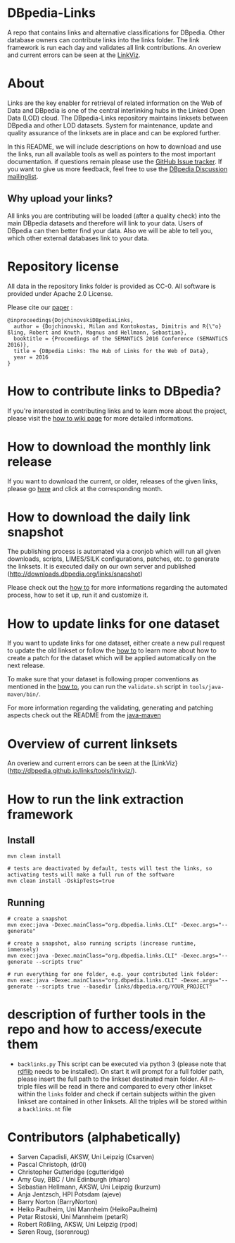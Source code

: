DBpedia-Links
=============
A repo that contains links and alternative classifications for DBpedia. Other database owners can contribute links into the links folder. The link framework is run each day and validates all link contributions. An overiew and current errors can be seen at the [LinkViz](http://dbpedia.github.io/links/tools/linkviz/). 

# About

Links are the key enabler for retrieval of related information on the Web of Data and DBpedia is one of the central interlinking hubs in the Linked Open Data (LOD) cloud. The DBpedia-Links repository maintains linksets between DBpedia and other LOD datasets. System for maintenance, update and quality assurance of the linksets are in place and can be explored further.

In this README, we will include descriptions on how to download and use the links, run all available tools as well as pointers to the most important documentation. if questions remain please use the [GitHub Issue tracker](http://github.com/dbpedia/dbpedia-links/issues). If you want to give us more feedback, feel free to use the [DBpedia Discussion mailinglist](http://lists.sourceforge.net/lists/listinfo/dbpedia-discussion).

## Why upload your links?
All links you are contributing will be loaded (after a quality check) into the main DBpedia datasets and therefore will link to your data. Users of DBpedia can then better find your data. Also we will be able to tell you, which other external databases link to your data. 

# Repository license
All data in the repository links folder is provided as CC-0. All software is provided under Apache 2.0 License.

Please cite our [paper](http://ceur-ws.org/Vol-1695/paper21.pdf) :
```
@inproceedings{DojchinovskiDBpediaLinks,
  author = {Dojchinovski, Milan and Kontokostas, Dimitris and R{\"o}ßling, Robert and Knuth, Magnus and Hellmann, Sebastian},
  booktitle = {Proceedings of the SEMANTiCS 2016 Conference (SEMANTiCS 2016)},
  title = {DBpedia Links: The Hub of Links for the Web of Data},
  year = 2016
}
```

# How to contribute links to DBpedia?
If you're interested in contributing links and to learn more about the project, please visit the [how to wiki page](https://github.com/dbpedia/links/wiki/How-To-Contribute-Links-to-DBpedia) for more detailed informations. 


# How to download the monthly link release
If you want to download the current, or older, releases of the given links, please go [here](http://downloads.dbpedia.org/links/) and click at the corresponding month.

# How to download the daily link snapshot

The publishing process is automated via a cronjob which will run all given downloads, scripts, LIMES/SILK configurations, patches, etc. to generate the linksets. It is executed daily on our own server and published (http://downloads.dbpedia.org/links/snapshot)

Please check out the [how to](https://github.com/dbpedia/links/wiki/How-To-Contribute-Links-to-DBpedia#automated-process) for more informations regarding the automated process, how to set it up, run it and customize it.

# How to update links for one dataset
If you want to update links for one dataset, either create a new pull request to update the old linkset or follow the [how to](https://github.com/dbpedia/links/wiki/How-To-Contribute-Links-to-DBpedia) to learn more about how to create a patch for the dataset which will be applied automatically on the next release.

To make sure that your dataset is following proper conventions as mentioned in the [how to](https://github.com/dbpedia/links/wiki/How-To-Contribute-Links-to-DBpedia), you can run the `validate.sh` script in `tools/java-maven/bin/`.

For more information regarding the validating, generating and patching aspects check out the README from the [java-maven](https://github.com/dbpedia/links/tree/master/tools/java-maven)

# Overview of current linksets
An overiew and current errors can be seen at the [LinkViz}(http://dbpedia.github.io/links/tools/linkviz/). 

# How to run the link extraction framework

## Install
```
mvn clean install

# tests are deactivated by default, tests will test the links, so activating tests will make a full run of the software 
mvn clean install -DskipTests=true
```

## Running
```
# create a snapshot
mvn exec:java -Dexec.mainClass="org.dbpedia.links.CLI" -Dexec.args="--generate"

# create a snapshot, also running scripts (increase runtime, immensely)
mvn exec:java -Dexec.mainClass="org.dbpedia.links.CLI" -Dexec.args="--generate --scripts true"

# run everything for one folder, e.g. your contributed link folder:
mvn exec:java -Dexec.mainClass="org.dbpedia.links.CLI" -Dexec.args="--generate --scripts true --basedir links/dbpedia.org/YOUR_PROJECT"
```

# description of further tools in the repo and how to access/execute them

* `backlinks.py` This script can be executed via python 3 (please note that [rdflib](https://github.com/RDFLib/rdflib) needs to be installed). On start it will prompt for a full folder path, please insert the full path to the linkset destinated main folder. All n-triple files will be read in there and compared to every other linkset within the `links` folder and check if certain subjects within the given linkset are contained in other linksets. All the triples will be stored within a `backlinks.nt` file


# Contributors (alphabetically)

- Sarven Capadisli, AKSW, Uni Leipzig (Csarven)
- Pascal Christoph, (dr0i)
- Christopher Gutteridge (cgutteridge)
- Amy Guy, BBC / Uni Edinburgh (rhiaro)
- Sebastian Hellmann, AKSW, Uni Leipzig (kurzum)
- Anja Jentzsch, HPI Potsdam (ajeve)
- Barry Norton (BarryNorton)
- Heiko Paulheim, Uni Mannheim (HeikoPaulheim)
- Petar Ristoski, Uni Mannheim (petarR)
- Robert Rößling, AKSW, Uni Leipzig (rpod)
- Søren Roug, (sorenroug)
